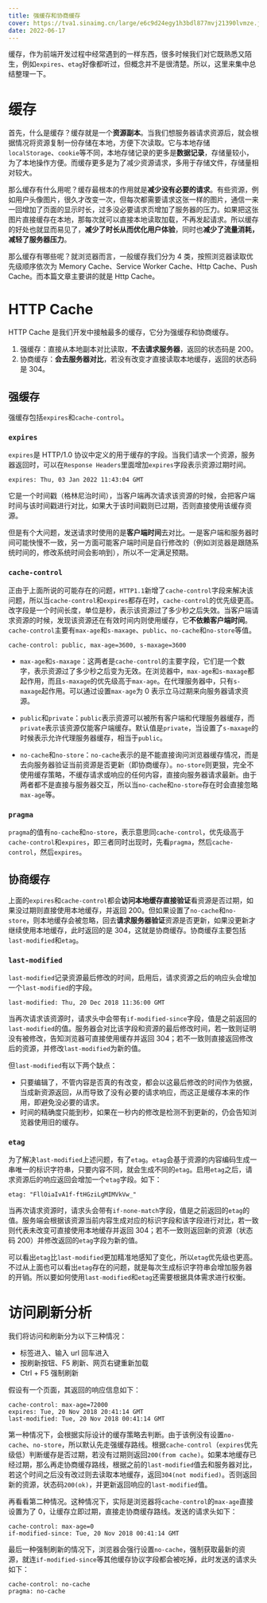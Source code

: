 ```yaml
---
title: 强缓存和协商缓存
cover: https://tva1.sinaimg.cn/large/e6c9d24egy1h3bdl877mvj21390lvmze.jpg
date: 2022-06-17
---
```


缓存，作为前端开发过程中经常遇到的一样东西，很多时候我们对它既熟悉又陌生，例如`expires`、`etag`好像都听过，但概念并不是很清楚。所以，这里来集中总结整理一下。

# 缓存

首先，什么是缓存？缓存就是一个**资源副本**。当我们想服务器请求资源后，就会根据情况将资源复制一份存储在本地，方便下次读取。它与本地存储`localStorage`、`cookie`等不同，本地存储记录的更多是**数据记录**，存储量较小，为了本地操作方便。而缓存更多是为了减少资源请求，多用于存储文件，存储量相对较大。

那么缓存有什么用呢？缓存最根本的作用就是**减少没有必要的请求**。有些资源，例如用户头像图片，很久才改变一次，但每次都需要请求这张一样的图片，通信一来一回增加了页面的显示时长，过多没必要请求页增加了服务器的压力。如果把这张图片直接缓存在本地，那每次就可以直接本地读取加载，不再发起请求。所以缓存的好处也就显而易见了，**减少了时长从而优化用户体验**，同时也**减少了流量消耗，减轻了服务器压力**。

那么缓存有哪些呢？就浏览器而言，一般缓存我们分为 4 类，按照浏览器读取优先级顺序依次为 Memory Cache、Service Worker Cache、Http Cache、Push Cache。而本篇文章主要讲的就是 Http Cache。

# HTTP Cache

HTTP Cache 是我们开发中接触最多的缓存，它分为强缓存和协商缓存。

1. 强缓存：直接从本地副本对比读取，**不去请求服务器**，返回的状态码是 200。
2. 协商缓存：**会去服务器对比**，若没有改变才直接读取本地缓存，返回的状态码是 304。

## 强缓存

强缓存包括`expires`和`cache-control`。

### `expires`

`expires`是 HTTP/1.0 协议中定义的用于缓存的字段。当我们请求一个资源，服务器返回时，可以在`Response Headers`里面增加`expires`字段表示资源过期时间。

```
expires: Thu, 03 Jan 2022 11:43:04 GMT
```

它是一个时间戳（格林尼治时间），当客户端再次请求该资源的时候，会把客户端时间与该时间戳进行对比，如果大于该时间戳则已过期，否则直接使用该缓存资源。

但是有个大问题，发送请求时使用的是**客户端时间**去对比。一是客户端和服务器时间可能快慢不一致，另一方面可能客户端时间是自行修改的（例如浏览器是跟随系统时间的，修改系统时间会影响到），所以不一定满足预期。

### `cache-control`

正由于上面所说的可能存在的问题，`HTTP1.1`新增了`cache-control`字段来解决该问题，所以当`cache-control`和`expires`都存在时，`cache-control`的优先级更高。改字段是一个时间长度，单位是秒，表示该资源过了多少秒之后失效。当客户端请求资源的时候，发现该资源还在有效时间内则使用缓存，它**不依赖客户端时间**。`cache-control`主要有`max-age`和`s-maxage`、`public`、`no-cache`和`no-store`等值。

```
cache-control: public, max-age=3600, s-maxage=3600
```

- `max-age`和`s-maxage`：这两者是`cache-control`的主要字段，它们是一个数字，表示资源过了多少秒之后变为无效。在浏览器中，`max-age`和`s-maxage`都起作用，而且`s-maxage`的优先级高于`max-age`。在代理服务器中，只有`s-maxage`起作用。可以通过设置`max-age`为 0 表示立马过期来向服务器请求资源。

- `public`和`private`：`public`表示资源可以被所有客户端和代理服务器缓存，而`private`表示该资源仅能客户端缓存。默认值是`private`，当设置了`s-maxage`的时候表示允许代理服务器缓存，相当于`public`。

- `no-cache`和`no-store`：`no-cache`表示的是不能直接询问浏览器缓存情况，而是去向服务器验证当前资源是否更新（即协商缓存）。`no-store`则更狠，完全不使用缓存策略，不缓存请求或响应的任何内容，直接向服务器请求最新。由于两者都不是直接与服务器交互，所以当`no-cache`和`no-store`存在时会直接忽略`max-age`等。

### `pragma`

`pragma`的值有`no-cache`和`no-store`，表示意思同`cache-control`，优先级高于`cache-control`和`expires`，即三者同时出现时，先看`pragma`，然后`cache-control`，然后`expires`。

## 协商缓存

上面的`expires`和`cache-control`都会**访问本地缓存直接验证**看资源是否过期，如果没过期则直接使用本地缓存，并返回 200。但如果设置了`no-cache`和`no-store`，则本地缓存会被忽略，回去**请求服务器验证**资源是否更新，如果没更新才继续使用本地缓存，此时返回的是 304，这就是协商缓存。协商缓存主要包括`last-modified`和`etag`。

### `last-modified`

`last-modified`记录资源最后修改的时间，启用后，请求资源之后的响应头会增加一个`last-modified`的字段。

```
last-modified: Thu, 20 Dec 2018 11:36:00 GMT
```

当再次请求该资源时，请求头中会带有`if-modified-since`字段，值是之前返回的`last-modified`的值。服务器会对比该字段和资源的最后修改时间，若一致则证明没有被修改，告知浏览器可直接使用缓存并返回 304；若不一致则直接返回修改后的资源，并修改`last-modified`为新的值。

但`last-modified`有以下两个缺点：

- 只要编辑了，不管内容是否真的有改变，都会以这最后修改的时间作为依据，当成新资源返回，从而导致了没有必要的请求响应，而这正是缓存本来的作用，即避免没必要的请求。
- 时间的精确度只能到秒，如果在一秒内的修改是检测不到更新的，仍会告知浏览器使用旧的缓存。

### `etag`

为了解决`last-modified`上述问题，有了`etag`。`etag`会基于资源的内容编码生成一串唯一的标识字符串，只要内容不同，就会生成不同的`etag`。启用`etag`之后，请求资源后的响应返回会增加一个`etag`字段。如下：

```
etag: "FllOiaIvA1f-ftHGziLgMIMVkVw_"
```

当再次请求资源时，请求头会带有`if-none-match`字段，值是之前返回的`etag`的值。服务端会根据该资源当前内容生成对应的标识字段和该字段进行对比，若一致则代表未改变可直接使用本地缓存并返回 304；若不一致则返回新的资源（状态码 200）并修改返回的`etag`字段为新的值。

可以看出`etag`比`last-modified`更加精准地感知了变化，所以`etag`优先级也更高。不过从上面也可以看出`etag`存在的问题，就是每次生成标识字符串会增加服务器的开销。所以要如何使用`last-modified`和`etag`还需要根据具体需求进行权衡。

# 访问刷新分析

我们将访问和刷新分为以下三种情况：

- 标签进入、输入 url 回车进入
- 按刷新按钮、F5 刷新、网页右键重新加载
- Ctrl + F5 强制刷新

假设有一个页面，其返回的响应信息如下：

```
cache-control: max-age=72000
expires: Tue, 20 Nov 2018 20:41:14 GMT
last-modified: Tue, 20 Nov 2018 00:41:14 GMT
```

第一种情况下，会根据实际设计的缓存策略去判断。由于该例没有设置`no-cache`、`no-store`，所以默认先走强缓存路线。根据`cache-control`（`expires`优先级低）判断缓存是否过期，若没有过期则返回`200(from cache)`。如果本地缓存已经过期，那么再走协商缓存路线，根据之前的`last-modified`值去和服务器对比，若这个时间之后没有改过则去读取本地缓存，返回`304(not modified)`。否则返回新的资源，状态码`200(ok)`，并更新返回响应的`last-modified`值。

再看看第二种情况。这种情况下，实际是浏览器将`cache-control`的`max-age`直接设置为了 0，让缓存立即过期，直接走协商缓存路线。发送的请求头如下：

```
cache-control: max-age=0
if-modified-since: Tue, 20 Nov 2018 00:41:14 GMT
```

最后一种强制刷新的情况下，浏览器会强行设置`no-cache`，强制获取最新的资源，就连`if-modified-since`等其他缓存协议字段都会被吃掉，此时发送的请求头如下：

```
cache-control: no-cache
pragma: no-cache
```

